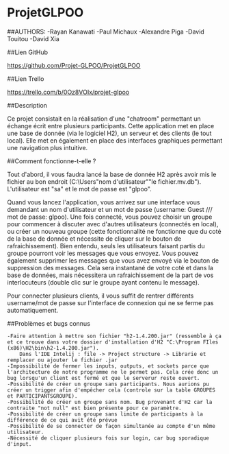 # ProjetGLPOO

##AUTHORS:
	-Rayan Kanawati
	-Paul Michaux
	-Alexandre Piga
	-David Touitou
	-David Xia

##Lien GitHub

https://github.com/Projet-GLPOO/ProjetGLPOO

##Lien Trello

https://trello.com/b/0Oz8VOIx/projet-glpoo

##Description

Ce projet consistait en la réalisation d'une "chatroom" permettant un échange écrit entre plusieurs participants. 
Cette application met en place une base de donnée (via le logiciel H2), un serveur et des clients (le tout local).
Elle met en également en place des interfaces graphiques permettant une navigation plus intuitive.


##Comment fonctionne-t-elle ?

Tout d'abord, il vous faudra lancé la base de donnée H2 après avoir mis le fichier au bon endroit (C:\Users\"nom d'utilisateur"\"le fichier.mv.db"). 
L'utilisateur est "sa" et le mot de passe est "glpoo".

Quand vous lancez l'application, vous arrivez sur une interface vous demandant un nom d'utilisateur et un mot de passe (username: Guest /// mot de passe: glpoo).
Une fois connecté, vous pouvez choisir un groupe pour commencer à discuter avec d'autres utilisateurs (connectés en local), ou créer un nouveau groupe (cette fonctionnalité ne fonctionne que du coté de la base de donnée et nécessite de cliquer sur le bouton de rafraichissement).
Bien entendu, seuls les utilisateurs faisant partis du groupe pourront voir les messages que vous envoyez.
Vous pouvez également supprimer les messages que vous avez envoyé via le bouton de suppression des messages. Cela sera instantané de votre coté et dans la base de données, mais nécessitera un rafraichissement de la part de vos interlocuteurs (double clic sur le groupe ayant contenu le message).

Pour connecter plusieurs clients, il vous suffit de rentrer différents username/mot de passe sur l'interface de connexion qui ne se ferme pas automatiquement.

##Problèmes et bugs connus

	-Faire attention à mettre son fichier "h2-1.4.200.jar" (ressemble à ça et ce trouve dans votre dossier d'installation d'H2 "C:\Program FIles (x86)\H2\bin\h2-1.4.200.jar").
		Dans l'IDE Intelij : file -> Project structure -> Librarie et remplacer ou ajouter le fichier .jar
	-Impossibilité de fermer les inputs, outputs, et sockets parce que l'architecture de notre programme ne le permet pas. Cela crée donc un bug lorsqu'un client est fermé et que le serverur reste ouvert.
	-Possibilité de créer un groupe sans participants. Nous aurions pu créer un trigger afin d'empêcher cela (controle sur la table GROUPES et PARTICIPANTSGROUPE).
	-Possibilité de créer un groupe sans nom. Bug provenant d'H2 car la contraite "not null" est bien présente pour ce paramètre.
	-Possibilité de créer un groupe sans limite de participants à la différence de ce qui avit été prévue
	-Possibilité de se connecter de façon simultanée au compte d'un même utilisateur.
	-Nécessité de cliquer plusieurs fois sur login, car bug sporadique d'input.
